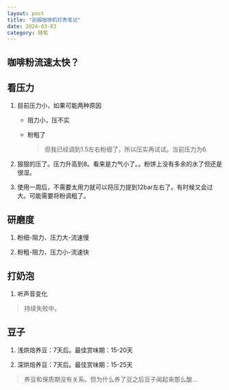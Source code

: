 ```yaml
---
layout: post
title: "驯服咖啡机珍贵笔记"
date: 2024-03-03
category: 随笔
---
```


## 咖啡粉流速太快？

## 看压力

1. 目前压力小，如果可能两种原因

   - 阻力小，压不实


   - 粉粗了

     > 但我已经调到1.5左右粉细了，所以压实再试试。当前压力为6.


2. 狠狠的压了。压力升高到8。看来是力气小了。。粉饼上没有多余的水了但还是很湿。
2. 使用一周后，不需要太用力就可以将压力提到12bar左右了。有时候又会过大。可能需要将粉调粗了。

## 研磨度

1. 粉细-阻力、压力大-流速慢

2. 粉粗-阻力、压力小-流速快

## 打奶泡

1. 听声音变化

> 持续失败中。

## 豆子

1. 浅烘焙养豆：7天后。最佳赏味期：15-20天

2. 深烘焙养豆：7天后。最佳赏味期：15-25天

> 养豆和保质期没有关系。但为什么养了豆之后豆子闻起来那么酸...